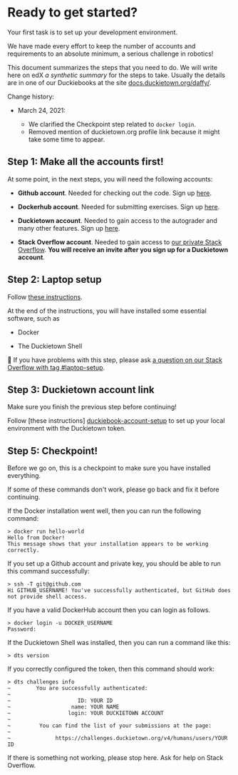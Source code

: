 # Ready to get started?

Your first task is to set up your development environment.

We have made every effort to keep the number of accounts and requirements to an absolute minimum, a serious challenge in robotics!

This document summarizes the steps that you need to do. We will write here on edX _a  synthetic summary_ for the steps to take. Usually the details are in one of our Duckiebooks at the site [docs.duckietown.org/daffy/](https://docs.duckietown.org/daffy/).


Change history:

- March 24, 2021:
  
    - We clarified the Checkpoint step related to `docker login`.  
    - Removed mention of duckietown.org profile link because it might take some time to appear.



## Step 1: Make all the accounts first!

At some point, in the next steps, you will need the following accounts:

* **Github account**. Needed for checking out the code. Sign up [here][signup-github].

* **Dockerhub account**. Needed for submitting exercises. Sign up [here][signup-dockerhub].

* **Duckietown account**. Needed to gain access to the autograder and many other features. Sign up [here][signup-duckietown].

* **Stack Overflow account**. Needed to gain access to [our private Stack Overflow][stack-overflow-duckietown].  **You will receive an invite after you sign up for a Duckietown account**.


## Step 2: Laptop setup

Follow [these instructions][duckiebook-laptop-setup].

At the end of the instructions, you will have installed some essential software, such as

* Docker

* The Duckietown Shell

🤔 If you have problems with this step, please ask [a question on our Stack Overflow with tag #laptop-setup](https://stackoverflow.com/c/duckietown/questions/tagged/laptop-setup).

[duckiebook-laptop-setup]: https://docs.duckietown.org/daffy/opmanual_duckiebot/out/laptop_setup.html

## Step 3: Duckietown account link

Make sure you finish the previous step before continuing!

Follow [these instructions] [duckiebook-account-setup] to set up your local environment with the Duckietown token.

[duckiebook-account-setup]: https://docs.duckietown.org/daffy/opmanual_duckiebot/out/dt_account.html


## Step 5: Checkpoint!

Before we go on, this is a checkpoint to make sure you have installed everything.

If some of these commands don't work, please go back and fix it before continuing.

If the Docker installation went well, then you can run the following command:

    > docker run hello-world
    Hello from Docker!
    This message shows that your installation appears to be working correctly.

If you set up a Github account and private key, you should be able to run this command successfully:

    > ssh -T git@github.com
    Hi GITHUB_USERNAME! You've successfully authenticated, but GitHub does not provide shell access.

If you have a valid DockerHub account then you can login as follows.

    > docker login -u DOCKER_USERNAME
    Password:
 

If the Duckietown Shell was installed, then you can run a command like this:

    > dts version

If you correctly configured the token, then this command should work:

    > dts challenges info
    ~        You are successfully authenticated:
    ~
    ~                     ID: YOUR ID
    ~                   name: YOUR NAME
    ~                  login: YOUR DUCKIETOWN ACCOUNT 
    ~
    ~         You can find the list of your submissions at the page:
    ~
    ~              https://challenges.duckietown.org/v4/humans/users/YOUR ID


If there is something not working, please stop here. Ask for help on Stack Overflow.


[signup-github]: https://github.com/join
[signup-dockerhub]: https://hub.docker.com/signup
[signup-duckietown]: https://www.duckietown.org/site/register
[signup-stack-overflow]: https://stackoverflow.com/users/signup

[stack-overflow-duckietown]: https://stackoverflow.com/c/duckietown/
